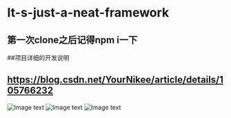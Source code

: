 # It-s-just-a-neat-framework
## 第一次clone之后记得npm i一下
##项目详细的开发说明
## https://blog.csdn.net/YourNikee/article/details/105766232
![Image text]( https://github.com/YourNikee/img-file/blob/master/login.jpg)
![Image text]( https://github.com/YourNikee/img-file/blob/master/index.jpg)
![Image text]( https://github.com/YourNikee/img-file/blob/master/index2.jpg)
